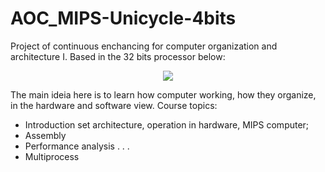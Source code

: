 # AOC_MIPS-Unicycle-4bits

Project of continuous enchancing for computer organization and architecture I. Based in the 32 bits processor below:


<p align = "center">
<img src="https://i.stack.imgur.com/yKd5c.png"> </img>
</p>

The main ideia here is to learn how computer working, how they organize, in the hardware and software view. Course topics:

- Introduction set architecture, operation in hardware, MIPS computer;
- Assembly
- Performance analysis
.
.
.
- Multiprocess
